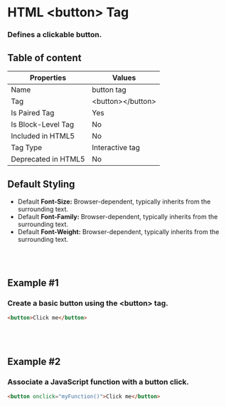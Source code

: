 # HTML &lt;button&gt; Tag

### Defines a clickable button.



## Table of content


| Properties            | Values                                                               |
|---------------------|----------------------------------------------------------------------|
| Name                | button tag                                                |
| Tag                 | &lt;button&gt;&lt;/button&gt;                                            |
| Is Paired Tag       | Yes                                                  |
| Is Block-Level Tag  | No                                |
| Included in HTML5   | No     |
| Tag Type            | Interactive tag     |
| Deprecated in HTML5 | No     |


## Default Styling


-	Default **Font-Size:** Browser-dependent, typically inherits from the surrounding text.
-	Default **Font-Family:** Browser-dependent, typically inherits from the surrounding text.
-	Default **Font-Weight:** Browser-dependent, typically inherits from the surrounding text.


<br>
<br>

## Example #1
### Create a basic button using the &lt;button&gt; tag.
```html
<button>Click me</button>
``` 
<br>
<br>

## Example #2
### Associate a JavaScript function with a button click.
```html
<button onclick="myFunction()">Click me</button>
``` 
<br>
<br>

